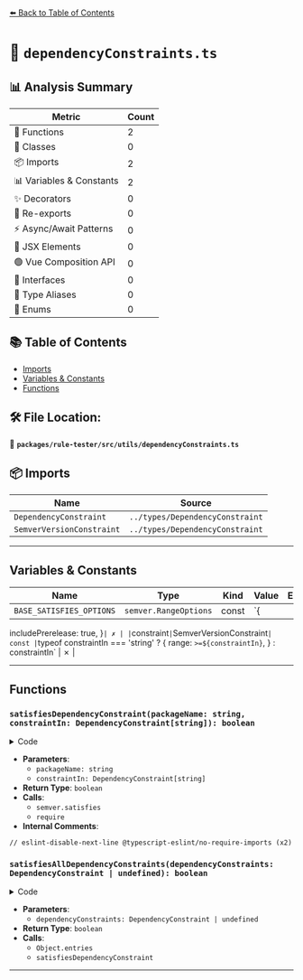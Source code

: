 [⬅️ Back to Table of Contents](../../../../index.md)

# 📄 `dependencyConstraints.ts`

## 📊 Analysis Summary

| Metric | Count |
|--------|-------|
| 🔧 Functions | 2 |
| 🧱 Classes | 0 |
| 📦 Imports | 2 |
| 📊 Variables & Constants | 2 |
| ✨ Decorators | 0 |
| 🔄 Re-exports | 0 |
| ⚡ Async/Await Patterns | 0 |
| 💠 JSX Elements | 0 |
| 🟢 Vue Composition API | 0 |
| 📐 Interfaces | 0 |
| 📑 Type Aliases | 0 |
| 🎯 Enums | 0 |

## 📚 Table of Contents

- [Imports](#imports)
- [Variables & Constants](#variables-constants)
- [Functions](#functions)

## 🛠️ File Location:
📂 **`packages/rule-tester/src/utils/dependencyConstraints.ts`**

## 📦 Imports

| Name | Source |
|------|--------|
| `DependencyConstraint` | `../types/DependencyConstraint` |
| `SemverVersionConstraint` | `../types/DependencyConstraint` |


---

## Variables & Constants

| Name | Type | Kind | Value | Exported |
|------|------|------|-------|----------|
| `BASE_SATISFIES_OPTIONS` | `semver.RangeOptions` | const | `{
  includePrerelease: true,
}` | ✗ |
| `constraint` | `SemverVersionConstraint` | const | `typeof constraintIn === 'string'
      ? {
          range: `>=${constraintIn}`,
        }
      : constraintIn` | ✗ |


---

## Functions

### `satisfiesDependencyConstraint(packageName: string, constraintIn: DependencyConstraint[string]): boolean`

<details><summary>Code</summary>

```ts
function satisfiesDependencyConstraint(
  packageName: string,
  constraintIn: DependencyConstraint[string],
): boolean {
  const constraint: SemverVersionConstraint =
    typeof constraintIn === 'string'
      ? {
          range: `>=${constraintIn}`,
        }
      : constraintIn;

  return semver.satisfies(
    // eslint-disable-next-line @typescript-eslint/no-require-imports
    (require(`${packageName}/package.json`) as { version: string }).version,
    constraint.range,
    typeof constraint.options === 'object'
      ? { ...BASE_SATISFIES_OPTIONS, ...constraint.options }
      : constraint.options,
  );
}
```
</details>

- **Parameters**:
  - `packageName: string`
  - `constraintIn: DependencyConstraint[string]`
- **Return Type**: `boolean`
- **Calls**:
  - `semver.satisfies`
  - `require`
- **Internal Comments**:
```
// eslint-disable-next-line @typescript-eslint/no-require-imports (x2)
```

### `satisfiesAllDependencyConstraints(dependencyConstraints: DependencyConstraint | undefined): boolean`

<details><summary>Code</summary>

```ts
export function satisfiesAllDependencyConstraints(
  dependencyConstraints: DependencyConstraint | undefined,
): boolean {
  if (dependencyConstraints == null) {
    return true;
  }

  for (const [packageName, constraint] of Object.entries(
    dependencyConstraints,
  )) {
    if (!satisfiesDependencyConstraint(packageName, constraint)) {
      return false;
    }
  }

  return true;
}
```
</details>

- **Parameters**:
  - `dependencyConstraints: DependencyConstraint | undefined`
- **Return Type**: `boolean`
- **Calls**:
  - `Object.entries`
  - `satisfiesDependencyConstraint`

---